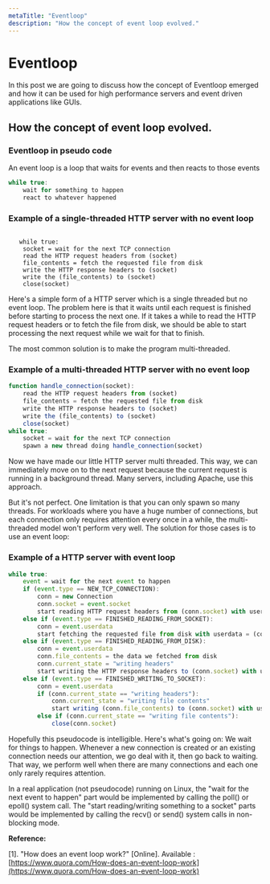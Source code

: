 ```yaml
---
metaTitle: "Eventloop"
description: "How the concept of event loop evolved."
---
```


# Eventloop


In this post we are going to discuss how the concept of Eventloop emerged and how it can be used for high performance servers and event driven applications like GUIs.



## How the concept of event loop evolved.


### Eventloop in pseudo code

An event loop is a loop that waits for events and then reacts to those events

```js
while true:
    wait for something to happen
    react to whatever happened

```

### Example of a single-threaded HTTP server with no event loop

```

   while true:
    socket = wait for the next TCP connection
    read the HTTP request headers from (socket)
    file_contents = fetch the requested file from disk
    write the HTTP response headers to (socket)
    write the (file_contents) to (socket)
    close(socket)

```

Here's a simple form of a HTTP server which is a single threaded but no event loop. The problem here is that it waits until each request is finished before starting to process the next one. If it takes a while to read the HTTP request headers or to fetch the file from disk, we should be able to start processing the next request while we wait for that to finish.

The most common solution is to make the program multi-threaded.

### Example of a multi-threaded HTTP server with no event loop

```js
function handle_connection(socket):
    read the HTTP request headers from (socket)
    file_contents = fetch the requested file from disk
    write the HTTP response headers to (socket)
    write the (file_contents) to (socket)
    close(socket)
while true:
    socket = wait for the next TCP connection
    spawn a new thread doing handle_connection(socket)

```

Now we have made our little HTTP server multi threaded. This way, we can immediately move on to the next request because the current request is running in a background thread. Many servers, including Apache, use this approach.

But it's not perfect. One limitation is that you can only spawn so many threads. For workloads where you have a huge number of connections, but each connection only requires attention every once in a while, the multi-threaded model won't perform very well. The solution for those cases is to use an event loop:

### Example of a HTTP server with event loop

```js
while true:
    event = wait for the next event to happen
    if (event.type == NEW_TCP_CONNECTION):
        conn = new Connection
        conn.socket = event.socket
        start reading HTTP request headers from (conn.socket) with userdata = (conn)
    else if (event.type == FINISHED_READING_FROM_SOCKET):
        conn = event.userdata
        start fetching the requested file from disk with userdata = (conn)
    else if (event.type == FINISHED_READING_FROM_DISK):
        conn = event.userdata
        conn.file_contents = the data we fetched from disk
        conn.current_state = "writing headers"
        start writing the HTTP response headers to (conn.socket) with userdata = (conn)
    else if (event.type == FINISHED_WRITING_TO_SOCKET):
        conn = event.userdata
        if (conn.current_state == "writing headers"):
            conn.current_state = "writing file contents"
            start writing (conn.file_contents) to (conn.socket) with userdata = (conn)
        else if (conn.current_state == "writing file contents"):
            close(conn.socket)

```

Hopefully this pseudocode is intelligible. Here's what's going on: We wait for things to happen. Whenever a new connection is created or an existing connection needs our attention, we go deal with it, then go back to waiting. That way, we perform well when there are many connections and each one only rarely requires attention.

In a real application (not pseudocode) running on Linux, the "wait for the next event to happen" part would be implemented by calling the poll() or epoll() system call. The "start reading/writing something to a socket" parts would be implemented by calling the recv() or send() system calls in non-blocking mode.

**Reference:**

[1]. "How does an event loop work?" [Online]. Available : [https://www.quora.com/How-does-an-event-loop-work](https://www.quora.com/How-does-an-event-loop-work)

